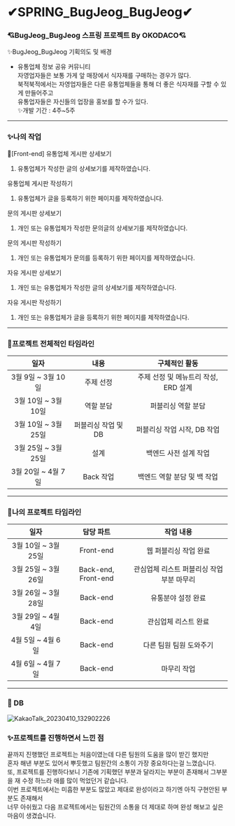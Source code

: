# ✔SPRING_BugJeog_BugJeog✔ 
### 💘BugJeog_BugJeog 스프링 프로젝트 By OKODACO💘
✨BugJeog_BugJeog 기획의도 및 배경
- 유통업체 정보 공유 커뮤니티 <br>
자영업자들은 보통 가게 앞 매장에서 식자재를 구매하는 경우가 많다.<br>
북적북적에서는 자영업자들은 다른 유통업체들을 통해 더 좋은 식자재를 구할 수 있게 만들어주고<br>
유통업자들은 자신들의 업장을 홍보를 할 수가 있다.<br>
✨개발 기간 : 4주~5주 <br>

----------------------------------------------------------------------------------------------------------------------
### ✨나의 작업<br>
🎈[Front-end]
유통업체 게시판 상세보기<br>
1. 유통업체가 작성한 글의 상세보기를 제작하였습니다.<br>

유통업체 게시판 작성하기<br>
1. 유통업체가 글을 등록하기 위한 페이지를 제작하였습니다.<br>

문의 게시판 상세보기<br>
1. 개인 또는 유통업체가 작성한 문의글의 상세보기를 제작하였습니다.<br>

문의 게시판 작성하기<br>
1. 개인 또는 유통업체가 문의를 등록하기 위한 페이지를 제작하였습니다.<br>

자유 게시판 상세보기<br>
1. 개인 또는 유통업체가 작성한 글의 상세보기를 제작하였습니다.<br>

자유 게시판 작성하기<br>
1. 개인 또는 유통업체가 글을 등록하기 위한 페이지를 제작하였습니다.<br>
------------------------------------------------------------------------------------------------------------------------------------------------------------
### 🎈프로젝트 전체적인 타임라인<br>
|일자|내용|구체적인 활동|
|:---------:|:--------:|:-------:|
|3월 9일 ~ 3월 10일|주제 선정|주제 선정 및 메뉴트리 작성, ERD 설계 |
|3월 10일 ~ 3월 10일 | 역할 분담 | 퍼블리싱 역할 분담 |
|3월 10일 ~ 3월 25일| 퍼블리싱 작업 및 DB| 퍼블리싱 작업 시작, DB 작업 |
|3월 25일 ~ 3월 25일 |설계| 백엔드 사전 설계 작업 |
|3월 20일 ~ 4월 7일|Back 작업|백엔드 역할 분담 및 백 작업|

-------------------------------------------------------------------------------------------------------------------------------------------------------------
### 🎈나의 프로젝트 타임라인<br>
|일자|담당 파트|작업 내용|
|:---------:|:--------:|:-----------:|
|3월 10일 ~ 3월 25일|Front-end| 웹 퍼블리싱 작업 완료 |
|3월 25일 ~ 3월 26일|Back-end, Front-end | 관심업체 리스트 퍼블리싱 작업부분 마무리 |
|3월 26일 ~ 3월 28일|Back-end| 유통분야 설정 완료 |
|3월 29일 ~ 4월 4일|Back-end| 관심업체 리스트 완료 |
|4월 5일 ~ 4월 6일|Back-end| 다른 팀원 팀원 도와주기 |
|4월 6일 ~ 4월 7일 |Back-end | 마무리 작업 |

-------------------------------------------------------------------------------------
### 🏢 DB
![KakaoTalk_20230410_132902226](https://user-images.githubusercontent.com/105718043/231034621-b052e48b-dea6-46ea-8f04-d7fdee96a63b.png)


### ✨프로젝트를 진행하면서 느낀 점<br>
끝까지 진행했던 프로젝트는 처음이였는데 다른 팀원의 도움을 많이 받긴 했지만 <br>
혼자 해낸 부분도 있어서 뿌듯했고 팀원간의 소통이 가장 중요하다는걸 느꼈습니다.<br>
또, 프로젝트를 진행하다보니 기존에 기획했던 부분과 달라지는 부분이 존재해서 그부분을 재 수정 하느라 애를 많이 먹었던거 같습니다.<br>
이번 프로젝트에서는 미흡한 부분도 많았고 제대로 완성이라고 하기엔 아직 구현안된 부분도 존재해서 <br>
너무 아쉬웠고 다음 프로젝트에서는 팀원간의 소통을 더 제대로 하며 완성 해보고 싶은 마음이 생겼습니다.
